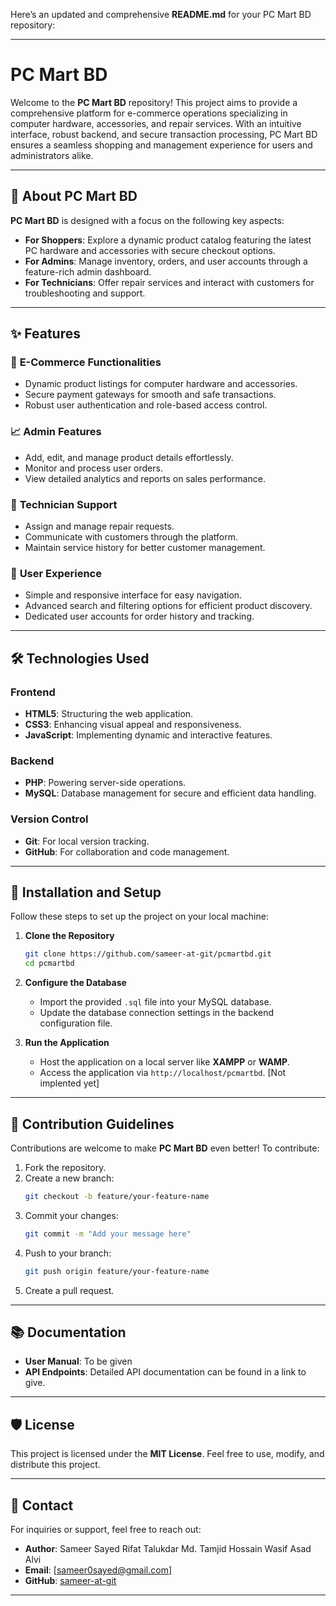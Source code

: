 Here’s an updated and comprehensive **README.md** for your PC Mart BD repository:

---

# PC Mart BD

Welcome to the **PC Mart BD** repository! This project aims to provide a comprehensive platform for e-commerce operations specializing in computer hardware, accessories, and repair services. With an intuitive interface, robust backend, and secure transaction processing, PC Mart BD ensures a seamless shopping and management experience for users and administrators alike.

---

## 🚀 About PC Mart BD

**PC Mart BD** is designed with a focus on the following key aspects:

- **For Shoppers**: Explore a dynamic product catalog featuring the latest PC hardware and accessories with secure checkout options.
- **For Admins**: Manage inventory, orders, and user accounts through a feature-rich admin dashboard.
- **For Technicians**: Offer repair services and interact with customers for troubleshooting and support.

---

## ✨ Features

### 🛒 **E-Commerce Functionalities**
- Dynamic product listings for computer hardware and accessories.
- Secure payment gateways for smooth and safe transactions.
- Robust user authentication and role-based access control.

### 📈 **Admin Features**
- Add, edit, and manage product details effortlessly.
- Monitor and process user orders.
- View detailed analytics and reports on sales performance.

### 🔧 **Technician Support**
- Assign and manage repair requests.
- Communicate with customers through the platform.
- Maintain service history for better customer management.

### 🌟 **User Experience**
- Simple and responsive interface for easy navigation.
- Advanced search and filtering options for efficient product discovery.
- Dedicated user accounts for order history and tracking.

---

## 🛠️ Technologies Used

### **Frontend**
- **HTML5**: Structuring the web application.
- **CSS3**: Enhancing visual appeal and responsiveness.
- **JavaScript**: Implementing dynamic and interactive features.

### **Backend**
- **PHP**: Powering server-side operations.
- **MySQL**: Database management for secure and efficient data handling.

### **Version Control**
- **Git**: For local version tracking.
- **GitHub**: For collaboration and code management.

---

## 🛴 Installation and Setup

Follow these steps to set up the project on your local machine:

1. **Clone the Repository**
   ```bash
   git clone https://github.com/sameer-at-git/pcmartbd.git
   cd pcmartbd
   ```

2. **Configure the Database**
   - Import the provided `.sql` file into your MySQL database.
   - Update the database connection settings in the backend configuration file.

3. **Run the Application**
   - Host the application on a local server like **XAMPP** or **WAMP**.
   - Access the application via `http://localhost/pcmartbd`. [Not implented yet]

---

## 🤝 Contribution Guidelines

Contributions are welcome to make **PC Mart BD** even better! To contribute:

1. Fork the repository.
2. Create a new branch:
   ```bash
   git checkout -b feature/your-feature-name
   ```
3. Commit your changes:
   ```bash
   git commit -m "Add your message here"
   ```
4. Push to your branch:
   ```bash
   git push origin feature/your-feature-name
   ```
5. Create a pull request.

---

## 📚 Documentation

- **User Manual**: To be given
- **API Endpoints**: Detailed API documentation can be found in a link to give.

---

## 🛡️ License

This project is licensed under the **MIT License**. Feel free to use, modify, and distribute this project.

---

## 📧 Contact

For inquiries or support, feel free to reach out:

- **Author**: Sameer Sayed
              Rifat Talukdar
              Md. Tamjid Hossain
              Wasif Asad Alvi
- **Email**: [sameer0sayed@gmail.com]
- **GitHub**: [sameer-at-git](https://github.com/sameer-at-git)

---
